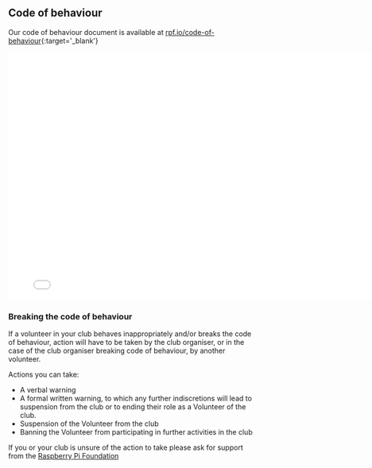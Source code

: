 ## Code of behaviour

Our code of behaviour document is available at [rpf.io/code-of-behaviour](http://rpf.io/code-of-behaviour){:target='_blank'}

<embed src="images/Raspberry_Pi_Foundation-safeguarding-code-of-behaviour.pdf" width="790" height="500" 
 type="application/pdf">

### Breaking the code of behaviour

If a volunteer in your club behaves inappropriately and/or breaks the code of behaviour, action will have to be taken by the club organiser, or in the case of the club organiser breaking code of behaviour, by another volunteer.

Actions you can take:

* A verbal warning
* A formal written warning, to which any further indiscretions will lead to suspension from the club or to ending their role as a Volunteer of the club.
* Suspension of the Volunteer from the club
* Banning the Volunteer from participating in further activities in the club

If you or your club is unsure of the action to take please ask for support from the [Raspberry Pi Foundation](safeguarding@raspberrypi.org)